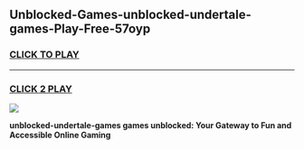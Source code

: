 
## Unblocked-Games-unblocked-undertale-games-Play-Free-57oyp
<h3>
<a href="https://premium76.site?title=unblocked-undertale-games&ref=15A">CLICK TO PLAY</a></h3>
<hr>

<h3>
<a href="https://premium76.site?title=unblocked-undertale-games&ref=15A">CLICK 2 PLAY</a>
  
</h3>

<a href="https://premium76.site?title=unblocked-undertale-games&ref=15A"><img src="https://clearcache.store/games.png"></a>


**unblocked-undertale-games games unblocked: Your Gateway to Fun and Accessible Online Gaming**
